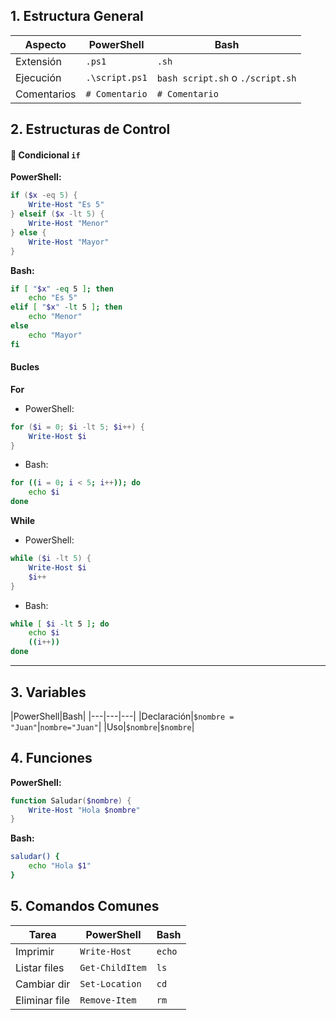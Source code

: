## 1. Estructura General

|Aspecto|PowerShell|Bash|
|---|---|---|
|Extensión|`.ps1`|`.sh`|
|Ejecución|`.\script.ps1`|`bash script.sh` o `./script.sh`|
|Comentarios|`# Comentario`|`# Comentario`|

## 2. Estructuras de Control

#### 🧭 Condicional `if`

**PowerShell:**

```powershell
if ($x -eq 5) {
    Write-Host "Es 5"
} elseif ($x -lt 5) {
    Write-Host "Menor"
} else {
    Write-Host "Mayor"
}
```

**Bash:**

```bash
if [ "$x" -eq 5 ]; then
    echo "Es 5"
elif [ "$x" -lt 5 ]; then
    echo "Menor"
else
    echo "Mayor"
fi
```

#### Bucles

**For**

- PowerShell:
    

```powershell
for ($i = 0; $i -lt 5; $i++) {
    Write-Host $i
}
```

- Bash:
    

```bash
for ((i = 0; i < 5; i++)); do
    echo $i
done
```

**While**

- PowerShell:
    

```powershell
while ($i -lt 5) {
    Write-Host $i
    $i++
}
```

- Bash:
    

```bash
while [ $i -lt 5 ]; do
    echo $i
    ((i++))
done
```

---

## 3. Variables

|PowerShell|Bash|
|---|---|---|
|Declaración|`$nombre = "Juan"`|`nombre="Juan"`|
|Uso|`$nombre`|`$nombre`|

## 4. Funciones

**PowerShell:**

```powershell
function Saludar($nombre) {
    Write-Host "Hola $nombre"
}
```

**Bash:**

```bash
saludar() {
    echo "Hola $1"
}
```

## 5. Comandos Comunes

|Tarea|PowerShell|Bash|
|---|---|---|
|Imprimir|`Write-Host`|`echo`|
|Listar files|`Get-ChildItem`|`ls`|
|Cambiar dir|`Set-Location`|`cd`|
|Eliminar file|`Remove-Item`|`rm`|
